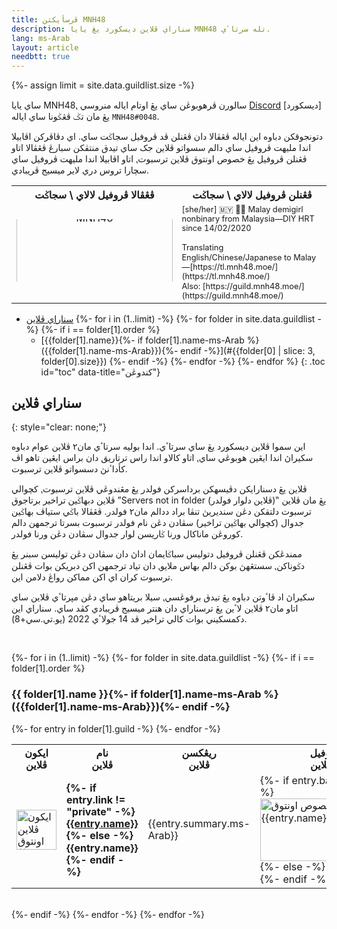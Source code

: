 ```yaml
---
title: ڤرسأيکتن MNH48
description: سناراي ڤلاين ديسکورد يڠ يايا MNH48 تله سرتاٴي.
lang: ms-Arab
layout: article
needbtt: true
---
```



{%- assign limit = site.data.guildlist.size -%}
<style>
.guildtable {
  line-height:1.2em;
}
.guildtable a {
  font-weight: normal;
}
.guildtable td:first-child img {
  height: 64px;
  width: 64px;
}
.guildtable td:nth-child(2) a {
  font-weight: bold;
}
.guildtable td:nth-child(4) img {
  width: 250px;
  height: 100px;
}
.guildtable td:nth-child(5) {
  font-size: 0.8em;
  text-align: left;
}
.defaultimage {
  height: 100px;
  display: inline-block;
  overflow: hidden;
  vertical-align: middle;
  border-bottom-style: none;
  margin-bottom: 6px;
}
.toc ul[data-title]::before {
  content: attr(data-title);
  display: block;
  font-weight: bold;
  padding: 4px;
  font-size: 1.2em;
}

{%- for i in (1..limit) -%}
  {%- for folder in site.data.guildlist -%}
    {%- if i == folder[1].order %}
#{{folder[0] | slice: 3, folder[0].size}}-table {
  border: 2px solid #{{folder[1].color}};
}
    {%- endif -%}
  {%- endfor -%}
{%- endfor %}
</style>


ساي يايا MNH48⹁ سالورن ڤرهوبوڠن ساي يڠ اوتام اياله منروسي [Discord](https://discord.com/users/341115067934310411) [ديسکورد] يڠ مان تݢ ڤڠݢونا ساي اياله `MNH48#0048`.

دتونجوقکن دباوه اين اياله ڤڠڤالا دان ڤڠنلن ڤد ڤروفيل سجاݢت ساي. اي دڤاڤرکن اڤابيلا اندا مليهت ڤروفيل ساي دالم سسواتو ڤلاين جک ساي تيدق منتڤکن سبارڠ ڤڠڤالا اتاو ڤڠنلن ڤروفيل يڠ خصوص اونتوق ڤلاين ترسبوت⹁ اتاو اڤابيلا اندا مليهت ڤروفيل ساي سچارا تروس دري لاير ميسيج ڤريبادي.

<table>
  <tr>
    <th style="text-align: center;">ڤڠڤالا ڤروفيل لالاي \ سجاݢت</th>
    <th style="text-align: center;">ڤڠنلن ڤروفيل لالاي \ سجاݢت</th>
  </tr>
  <tr>
    <td style="text-align: center;">
      <div class="defaultimage">
        <img src="https://img.mnh48.moe/discord/server-banner/default.gif" alt="ڤڠڤالا ڤروفيل لالاي بوات يايا MNH48" style="width: 250px; height: 168px; position: relative; top: 50%; transform: translateY(-50%);">
      </div>
    </td>
    <td style="text-align: left; line-height: 1.2em; font-size: 0.8em; direction: ltr;" markdown="span">
      [she/her] 🇲🇾 🏳️‍⚧️ Malay demigirl nonbinary from Malaysia—DIY HRT since 14/02/2020<br/>
      <br/>
      Translating English/Chinese/Japanese to Malay—[https://tl.mnh48.moe/](https://tl.mnh48.moe/)<br/>Also: [https://guild.mnh48.moe/](https://guild.mnh48.moe/)
    </td>
  </tr>
</table>


- [سناراي ڤلاين](#سناراي-ڤلاين)
{%- for i in (1..limit) -%}
  {%- for folder in site.data.guildlist -%}
    {%- if i == folder[1].order %}
  - [‪{{folder[1].name}}‬{%- if folder[1].name-ms-Arab %} ({{folder[1].name-ms-Arab}}){%- endif -%}](#{{folder[0] | slice: 3, folder[0].size}})
    {%- endif -%}
  {%- endfor -%}
{%- endfor %}
{: .toc id="toc" data-title="کندوڠن"}


## سناراي ڤلاين
{: style="clear: none;"}

اين سموا ڤلاين ديسکورد يڠ ساي سرتاٴي. اندا بوليه سرتاٴي مان٢ ڤلاين عوام دباوه سکيراڽ اندا ايڠين هوبوڠي ساي⹁ اتاو کالاو اندا راس ترتاريق دان براس ايڠين تاهو اڤ کأداٴنڽ دسسواتو ڤلاين ترسبوت.

ڤلاين يڠ دسنارايکن دڤيسهکن برداسرکن فولدر يڠ مڠندوڠي ڤلاين ترسبوت⹁ کچوالي ڤلاين دبهاݢين تراخير برتاجوق ”Servers not in folder (ڤلاين دلوار فولدر)‟ يڠ مان ڤلاين ترسبوت دلتقکن دڠن سنديريڽ تنڤا براد ددالم مان٢ فولدر. ڤڠڤالا باݢي ستياڤ بهاݢين جدوال (کچوالي بهاݢين تراخير) سڤادن دڠن نام فولدر ترسبوت بسرتا ترجمهن دالم کوروڠن ماناکال ورنا ݢاريسن لوار جدوال سڤادن دڠن ورنا فولدر.

ممندڠکن ڤڠنلن ڤروفيل دتوليس سباݢايمان اداڽ دان سڤادن دڠن توليسن سبنر يڠ دݢوناکن⹁ سستڠهڽ بوکن دالم بهاس ملايو⹁ دان تياد ترجمهن اکن دبريکن بوات ڤڠنلن ترسبوت کران اي اکن مماکن رواڠ دلامن اين.

سکيراڽ اد ڤاٴوتن دباوه يڠ تيدق برفوڠسي⹁ سيلا بريتاهو ساي دڠن مڽرتاٴي ڤلاين ساي اتاو مان٢ ڤلاين لاٴين يڠ ترسناراي دان هنتر ميسيج ڤريبادي کڤد ساي. سناراي اين دکمسکيني بوات کالي تراخير ڤد 14&nbsp;جولاٴي&nbsp;2022&nbsp;(يو.تي.سي+8).


&nbsp;


{%- for i in (1..limit) -%}
  {%- for folder in site.data.guildlist -%}
    {%- if i == folder[1].order %}
<h3 id="{{folder[0] | slice: 3, folder[0].size}}">‪{{ folder[1].name }}‬{%- if folder[1].name-ms-Arab %}<br/>({{folder[1].name-ms-Arab}}){%- endif -%}</h3>
<table id="{{folder[0] | slice: 3, folder[0].size}}-table" class="guildtable">
  <tr>
    <th>ايکون<br/>ڤلاين</th>
    <th>نام<br/>ڤلاين</th>
    <th>ريڠکسن<br/>ڤلاين</th>
    <th>ڤڠڤالا ڤروفيل<br/>خصوص ڤلاين</th>
    <th>ڤڠنلن ڤروفيل<br/>خصوص ڤلاين</th>
  </tr>
  {%- for entry in folder[1].guild -%}
  <tr>
    <td><img src="https://img.mnh48.moe/discord/server-icon/{{entry.icon}}" loading="lazy" alt="ايکون ڤلاين اونتوق {{entry.name}}"></td>
    <td><strong>
    {%- if entry.link != "private" -%}
    <a href="{{entry.link}}">‪{{entry.name}}‬</a>
    {%- else -%}
    ‪{{entry.name}}‬
    {%- endif -%}
    </strong></td>
    <td markdown="span">{{entry.summary.ms-Arab}}</td>
    <td markdown="span">
    {%- if entry.banner != "none" -%}
    <img src="https://img.mnh48.moe/discord/server-banner/{{entry.banner}}" loading="lazy" alt="ڤڠڤالا ڤروفيل يڠ خصوص اونتوق {{entry.name}}">
    {%- else -%}
    *تياد ڤڠڤالا خصوص*
    {%- endif -%}
    </td>
    <td style="direction:ltr;" markdown="span">
    {%- if entry.introduction != "none" -%}
    {{entry.introduction}}
    {%- else -%}
    <span style="direction:rtl;">*تياد ڤروفيل خصوص*</span>
    {%- endif -%}
    </td>
  </tr>
  {%- endfor -%}
</table>
<br/>
    {%- endif -%}
  {%- endfor -%}
{%- endfor -%}
